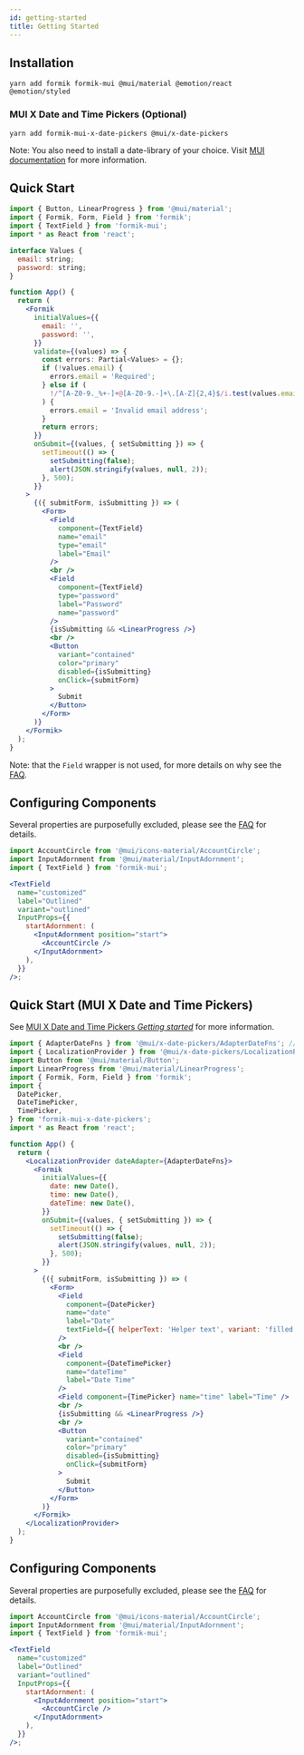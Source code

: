 ```yaml
---
id: getting-started
title: Getting Started
---
```


## Installation

```
yarn add formik formik-mui @mui/material @emotion/react @emotion/styled
```

### MUI X Date and Time Pickers (Optional)

```
yarn add formik-mui-x-date-pickers @mui/x-date-pickers
```

Note: You also need to install a date-library of your choice. Visit [MUI documentation](https://mui.com/x/react-date-pickers/getting-started/) for more information.

## Quick Start

```jsx {3,39,46}
import { Button, LinearProgress } from '@mui/material';
import { Formik, Form, Field } from 'formik';
import { TextField } from 'formik-mui';
import * as React from 'react';

interface Values {
  email: string;
  password: string;
}

function App() {
  return (
    <Formik
      initialValues={{
        email: '',
        password: '',
      }}
      validate={(values) => {
        const errors: Partial<Values> = {};
        if (!values.email) {
          errors.email = 'Required';
        } else if (
          !/^[A-Z0-9._%+-]+@[A-Z0-9.-]+\.[A-Z]{2,4}$/i.test(values.email)
        ) {
          errors.email = 'Invalid email address';
        }
        return errors;
      }}
      onSubmit={(values, { setSubmitting }) => {
        setTimeout(() => {
          setSubmitting(false);
          alert(JSON.stringify(values, null, 2));
        }, 500);
      }}
    >
      {({ submitForm, isSubmitting }) => (
        <Form>
          <Field
            component={TextField}
            name="email"
            type="email"
            label="Email"
          />
          <br />
          <Field
            component={TextField}
            type="password"
            label="Password"
            name="password"
          />
          {isSubmitting && <LinearProgress />}
          <br />
          <Button
            variant="contained"
            color="primary"
            disabled={isSubmitting}
            onClick={submitForm}
          >
            Submit
          </Button>
        </Form>
      )}
    </Formik>
  );
}
```

Note: that the `Field` wrapper is not used, for more details on why see the [FAQ](guide/faq.md).

## Configuring Components

Several properties are purposefully excluded, please see the [FAQ](guide/faq.md) for details.

```jsx
import AccountCircle from '@mui/icons-material/AccountCircle';
import InputAdornment from '@mui/material/InputAdornment';
import { TextField } from 'formik-mui';

<TextField
  name="customized"
  label="Outlined"
  variant="outlined"
  InputProps={{
    startAdornment: (
      <InputAdornment position="start">
        <AccountCircle />
      </InputAdornment>
    ),
  }}
/>;
```

## Quick Start (MUI X Date and Time Pickers)

See [MUI X Date and Time Pickers _Getting started_](https://mui.com/x/react-date-pickers/getting-started/) for more information.

```jsx {1-2,6-10,15,32,39,43}
import { AdapterDateFns } from '@mui/x-date-pickers/AdapterDateFns'; // Depending on the library you picked
import { LocalizationProvider } from '@mui/x-date-pickers/LocalizationProvider';
import Button from '@mui/material/Button';
import LinearProgress from '@mui/material/LinearProgress';
import { Formik, Form, Field } from 'formik';
import {
  DatePicker,
  DateTimePicker,
  TimePicker,
} from 'formik-mui-x-date-pickers';
import * as React from 'react';

function App() {
  return (
    <LocalizationProvider dateAdapter={AdapterDateFns}>
      <Formik
        initialValues={{
          date: new Date(),
          time: new Date(),
          dateTime: new Date(),
        }}
        onSubmit={(values, { setSubmitting }) => {
          setTimeout(() => {
            setSubmitting(false);
            alert(JSON.stringify(values, null, 2));
          }, 500);
        }}
      >
        {({ submitForm, isSubmitting }) => (
          <Form>
            <Field
              component={DatePicker}
              name="date"
              label="Date"
              textField={{ helperText: 'Helper text', variant: 'filled' }}
            />
            <br />
            <Field
              component={DateTimePicker}
              name="dateTime"
              label="Date Time"
            />
            <Field component={TimePicker} name="time" label="Time" />
            <br />
            {isSubmitting && <LinearProgress />}
            <br />
            <Button
              variant="contained"
              color="primary"
              disabled={isSubmitting}
              onClick={submitForm}
            >
              Submit
            </Button>
          </Form>
        )}
      </Formik>
    </LocalizationProvider>
  );
}
```

## Configuring Components

Several properties are purposefully excluded, please see the [FAQ](guide/faq.md) for details.

```jsx
import AccountCircle from '@mui/icons-material/AccountCircle';
import InputAdornment from '@mui/material/InputAdornment';
import { TextField } from 'formik-mui';

<TextField
  name="customized"
  label="Outlined"
  variant="outlined"
  InputProps={{
    startAdornment: (
      <InputAdornment position="start">
        <AccountCircle />
      </InputAdornment>
    ),
  }}
/>;
```
